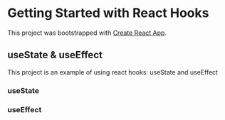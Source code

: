 # Getting Started with React Hooks

This project was bootstrapped with [Create React App](https://github.com/facebook/create-react-app).

## useState & useEffect

This project is an example of using react hooks: useState and useEffect

### useState

### useEffect
